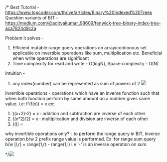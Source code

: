 /*
Best Tutorial - https://www.topcoder.com/thrive/articles/Binary%20Indexed%20Trees
Question variants of BIT - https://medium.com/@adityakumar_98609/fenwick-tree-binary-index-tree-aca7824d9c2a

Problem it solves - 
1. Efficient mutable range query operations on array/contionous set applicable on invertible operations like sum, multiplication etc. 
Beneficial when write operations are significant
2. Time complexity for read and write - O(logN), Space complexity - O(N)


Intuition -
1. any index(number) can be represented as sum of powers of 2 <img src="./my-image.jpg" />

Invertible operations - 
operations which have an inverse function such that when both function perform by same amount on a number gives same value. i.e: f'(f(x)) = x 
ex: 
1. ((x+2)-2) = x : addition and subtraction are inverse of each other
2. ((x*2)/2) = x : multiplication and division are inverse of each other
3. (()) = 

why invertible operations only? - to perform the range query in BIT, inverse operation b/w 2 prefix range value is performed.
Ex: for range sum query b/w [l,r] = range(1,r) - range(1,l) i.e '-' is an inverse operation on sum.

*/<img src="./my-image.jpg" />